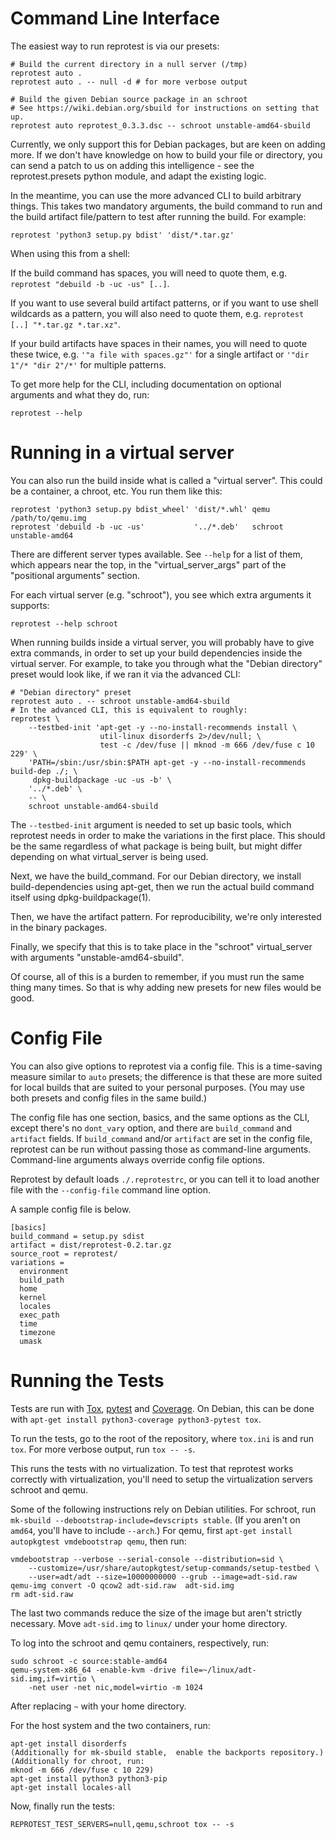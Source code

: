 Command Line Interface
======================

The easiest way to run reprotest is via our presets:

    # Build the current directory in a null server (/tmp)
    reprotest auto .
    reprotest auto . -- null -d # for more verbose output

    # Build the given Debian source package in an schroot
    # See https://wiki.debian.org/sbuild for instructions on setting that up.
    reprotest auto reprotest_0.3.3.dsc -- schroot unstable-amd64-sbuild

Currently, we only support this for Debian packages, but are keen on adding
more. If we don't have knowledge on how to build your file or directory, you
can send a patch to us on adding this intelligence - see the reprotest.presets
python module, and adapt the existing logic.

In the meantime, you can use the more advanced CLI to build arbitrary things.
This takes two mandatory arguments, the build command to run and the build
artifact file/pattern to test after running the build. For example:

    reprotest 'python3 setup.py bdist' 'dist/*.tar.gz'

When using this from a shell:

If the build command has spaces, you will need to quote them, e.g. `reprotest
"debuild -b -uc -us" [..]`.

If you want to use several build artifact patterns, or if you want to use shell
wildcards as a pattern, you will also need to quote them, e.g. `reprotest [..]
"*.tar.gz *.tar.xz"`.

If your build artifacts have spaces in their names, you will need to quote
these twice, e.g. `'"a file with spaces.gz"'` for a single artifact or `'"dir
1"/* "dir 2"/*'` for multiple patterns.

To get more help for the CLI, including documentation on optional arguments and
what they do, run:

    reprotest --help


Running in a virtual server
===========================

You can also run the build inside what is called a "virtual server". This could
be a container, a chroot, etc. You run them like this:

    reprotest 'python3 setup.py bdist_wheel' 'dist/*.whl' qemu    /path/to/qemu.img
    reprotest 'debuild -b -uc -us'           '../*.deb'   schroot unstable-amd64

There are different server types available. See `--help` for a list of them,
which appears near the top, in the "virtual_server_args" part of the
"positional arguments" section.

For each virtual server (e.g. "schroot"), you see which extra arguments it
supports:

    reprotest --help schroot

When running builds inside a virtual server, you will probably have to give
extra commands, in order to set up your build dependencies inside the virtual
server. For example, to take you through what the "Debian directory" preset
would look like, if we ran it via the advanced CLI:

    # "Debian directory" preset
    reprotest auto . -- schroot unstable-amd64-sbuild
    # In the advanced CLI, this is equivalent to roughly:
    reprotest \
        --testbed-init 'apt-get -y --no-install-recommends install \
                        util-linux disorderfs 2>/dev/null; \
                        test -c /dev/fuse || mknod -m 666 /dev/fuse c 10 229' \
        'PATH=/sbin:/usr/sbin:$PATH apt-get -y --no-install-recommends build-dep ./; \
         dpkg-buildpackage -uc -us -b' \
        '../*.deb' \
        -- \
        schroot unstable-amd64-sbuild

The `--testbed-init` argument is needed to set up basic tools, which reprotest
needs in order to make the variations in the first place. This should be the
same regardless of what package is being built, but might differ depending on
what virtual_server is being used.

Next, we have the build_command. For our Debian directory, we install
build-dependencies using apt-get, then we run the actual build command itself
using dpkg-buildpackage(1).

Then, we have the artifact pattern. For reproducibility, we're only interested
in the binary packages.

Finally, we specify that this is to take place in the "schroot" virtual_server
with arguments "unstable-amd64-sbuild".

Of course, all of this is a burden to remember, if you must run the same thing
many times. So that is why adding new presets for new files would be good.


Config File
===========

You can also give options to reprotest via a config file. This is a time-saving
measure similar to `auto` presets; the difference is that these are more suited
for local builds that are suited to your personal purposes. (You may use both
presets and config files in the same build.)

The config file has one section, basics, and the same options as the CLI,
except there's no `dont_vary` option, and there are `build_command` and
`artifact` fields.  If `build_command` and/or `artifact` are set in the config
file, reprotest can be run without passing those as command-line arguments.
Command-line arguments always override config file options.

Reprotest by default loads `./.reprotestrc`, or you can tell it to load another
file with the `--config-file` command line option.

A sample config file is below.

    [basics]
    build_command = setup.py sdist
    artifact = dist/reprotest-0.2.tar.gz
    source_root = reprotest/
    variations =
      environment
      build_path
      home
      kernel
      locales
      exec_path
      time
      timezone
      umask


Running the Tests
=================

Tests are run with [Tox](https://pypi.python.org/pypi/tox),
[pytest](https://pypi.python.org/pypi/pytest) and
[Coverage](https://pypi.python.org/pypi/coverage).  On Debian, this can be done
with `apt-get install python3-coverage python3-pytest tox`.

To run the tests, go to the root of the repository, where `tox.ini` is and run
`tox`.  For more verbose output, run `tox -- -s`.

This runs the tests with no virtualization. To test that reprotest works
correctly with virtualization, you'll need to setup the virtualization servers
schroot and qemu.

Some of the following instructions rely on Debian utilities.  For schroot, run
`mk-sbuild --debootstrap-include=devscripts stable`.  (If you aren't on
`amd64`, you'll have to include `--arch`.)  For qemu, first `apt-get install
autopkgtest vmdebootstrap qemu`, then run:

    vmdebootstrap --verbose --serial-console --distribution=sid \
        --customize=/usr/share/autopkgtest/setup-commands/setup-testbed \
        --user=adt/adt --size=10000000000 --grub --image=adt-sid.raw
    qemu-img convert -O qcow2 adt-sid.raw  adt-sid.img
    rm adt-sid.raw

The last two commands reduce the size of the image but aren't strictly
necessary.  Move `adt-sid.img` to `linux/` under your home directory.

To log into the schroot and qemu containers, respectively, run:

    sudo schroot -c source:stable-amd64
    qemu-system-x86_64 -enable-kvm -drive file=~/linux/adt-sid.img,if=virtio \
        -net user -net nic,model=virtio -m 1024

After replacing `~` with your home directory.

For the host system and the two containers, run:

    apt-get install disorderfs
    (Additionally for mk-sbuild stable,  enable the backports repository.)
    (Additionally for chroot, run:
    mknod -m 666 /dev/fuse c 10 229)
    apt-get install python3 python3-pip
    apt-get install locales-all

Now, finally run the tests:

    REPROTEST_TEST_SERVERS=null,qemu,schroot tox -- -s
